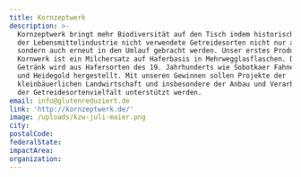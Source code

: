 ```yaml
---
title: Kornzeptwerk
description: >-
  Kornzeptwerk bringt mehr Biodiversität auf den Tisch indem historische, von
  der Lebensmittelindustrie nicht verwendete Getreidesorten nicht nur angebaut,
  sondern auch erneut in den Umlauf gebracht werden. Unser erstes Produkt
  Kornwerk ist ein Milchersatz auf Haferbasis in Mehrwegglasflaschen. Das
  Getränk wird aus Hafersorten des 19. Jahrhunderts wie Sobotkaer Fahnenhafer
  und Heidegold hergestellt. Mit unseren Gewinnen sollen Projekte der
  kleinbäuerlichen Landwirtschaft und insbesondere der Anbau und Verarbeitung
  der Getreidesortenvielfalt unterstützt werden.
email: info@glutenreduziert.de
link: 'http://kornzeptwerk.de/'
image: /uploads/kzw-juli-maier.png
city:
postalCode:
federalState:
impactArea:
organization:
---
```

